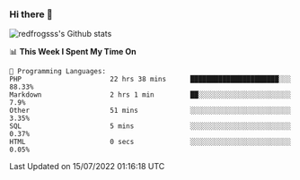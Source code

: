 ### Hi there 👋

<img src="https://github-readme-stats.vercel.app/api?username=redfrogsss&show_icons=true" alt="redfrogsss's Github stats"></img>

<!--START_SECTION:waka-->
📊 **This Week I Spent My Time On** 

```text
💬 Programming Languages: 
PHP                      22 hrs 38 mins      ██████████████████████░░░   88.33% 
Markdown                 2 hrs 1 min         ██░░░░░░░░░░░░░░░░░░░░░░░   7.9% 
Other                    51 mins             ░░░░░░░░░░░░░░░░░░░░░░░░░   3.35% 
SQL                      5 mins              ░░░░░░░░░░░░░░░░░░░░░░░░░   0.37% 
HTML                     0 secs              ░░░░░░░░░░░░░░░░░░░░░░░░░   0.05%

```


 Last Updated on 15/07/2022 01:16:18 UTC
<!--END_SECTION:waka-->